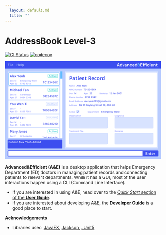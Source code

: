 ```yaml
---
  layout: default.md
  title: ""
---
```


# AddressBook Level-3

[![CI Status](https://github.com/AY2324S1-CS2103T-T14-2/tp/actions/workflows/gradle.yml/badge.svg)](https://github.com/AY2324S1-CS2103T-T14-2/tp/actions)
[![codecov](https://codecov.io/gh/AY2324S1-CS2103T-T14-2/tp/graph/badge.svg?token=OANNMRPP8F)](https://codecov.io/gh/AY2324S1-CS2103T-T14-2/tp)

![Ui](images/Ui.png)

**Advanced&Efficient (A&E)** is a desktop application that helps Emergency Department (ED) doctors in managing
patient records and connecting patients to relevant departments. While it has a GUI, most of the user interactions happen using a CLI (Command Line Interface).

* If you are interested in using A&E, head over to the [_Quick Start_ section of the **User Guide**](UserGuide.md#quick-start).
* If you are interested about developing A&E, the [**Developer Guide**](DeveloperGuide.md) is a good place to start.


**Acknowledgements**

* Libraries used: [JavaFX](https://openjfx.io/), [Jackson](https://github.com/FasterXML/jackson), [JUnit5](https://github.com/junit-team/junit5)
